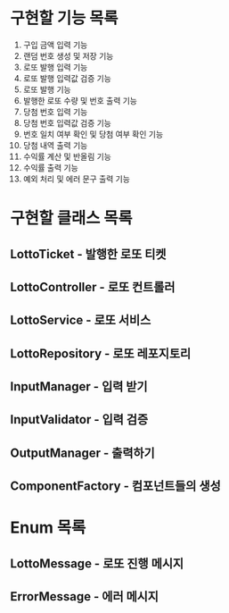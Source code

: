 # 구현할 기능 목록
1. 구입 금액 입력 기능
2. 랜덤 번호 생성 및 저장 기능
3. 로또 발행 입력 기능
4. 로또 발행 입력값 검증 기능
5. 로또 발행 기능
6. 발행한 로또 수량 및 번호 출력 기능
7. 당첨 번호 입력 기능
8. 당첨 번호 입력값 검증 기능
9. 번호 일치 여부 확인 및 당첨 여부 확인 기능
10. 당첨 내역 출력 기능
11. 수익률 계산 및 반올림 기능
12. 수익률 출력 기능 
13. 예외 처리 및 에러 문구 출력 기능

# 구현할 클래스 목록
## LottoTicket - 발행한 로또 티켓

## LottoController - 로또 컨트롤러

## LottoService - 로또 서비스

## LottoRepository - 로또 레포지토리

## InputManager - 입력 받기

## InputValidator - 입력 검증

## OutputManager - 출력하기

## ComponentFactory - 컴포넌트들의 생성

# Enum 목록
## LottoMessage - 로또 진행 메시지

## ErrorMessage - 에러 메시지
